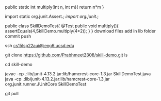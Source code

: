 public static int multiply(int n, int m){
  return n*m
}


import static org.junit.Assert.*;
import org.junit.*;

public class SkillDemoTest{
  @Test
  public void multiply(){
    assertEquals(4,SkillDemo.multiply(4*2));
  }
}
download files add in lib folder 
commit
push


ssh cs15lsp22aui@ieng6.ucsd.edu

git clone https://github.com/Prabhmeet2308/skill-demo.git
ls

cd skill-demo

javac -cp .:lib/junit-4.13.2.jar:lib/hamcrest-core-1.3.jar SkillDemoTest.java
java -cp .:lib/junit-4.13.2.jar:lib/hamcrest-core-1.3.jar org.junit.runner.JUnitCore SkillDemoTest

git pull
